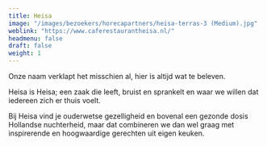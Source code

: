 ```yaml
---
title: Heisa
image: "/images/bezoekers/horecapartners/heisa-terras-3 (Medium).jpg"
weblink: "https://www.caferestaurantheisa.nl/"
headmenu: false
draft: false
weight: 1
---
```

Onze naam verklapt het misschien al, hier is altijd wat te beleven.

Heisa is Heisa; een zaak die leeft, bruist en sprankelt en waar we willen dat iedereen zich er thuis voelt.

Bij Heisa vind je ouderwetse gezelligheid en bovenal een gezonde dosis Hollandse nuchterheid, maar dat combineren we dan wel graag met inspirerende en hoogwaardige gerechten uit eigen keuken.

